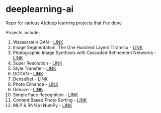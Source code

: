 # deeplearning-ai
Repo for various AI/deep learning projects that I've done

Projects include:
1. Wasserstein GAN - [LINK](https://github.com/rrwiyatn/deeplearning-ai/tree/master/wasserstein_gan)
2. Image Segmentation, The One Hundred Layers Tiramisu - [LINK](https://github.com/rrwiyatn/deeplearning-ai/tree/master/tiramisu_segmentation)
3. Photographic Image Synthesis with Cascaded Refinement Networks - [LINK](https://github.com/rrwiyatn/deeplearning-ai/tree/master/photo_image_synthesis_CRN)
4. Super Resolution - [LINK](https://github.com/rrwiyatn/deeplearning-ai/tree/master/super_resolution)
5. Style Transfer - [LINK](https://github.com/rrwiyatn/deeplearning-ai/tree/master/style_transfer)
6. DCGAN - [LINK](https://github.com/rrwiyatn/deeplearning-ai/tree/master/dcgan)
7. DenseNet - [LINK](https://github.com/rrwiyatn/deeplearning-ai/tree/master/densenet)
8. Photo Enhance - [LINK](https://github.com/rrwiyatn/deeplearning-ai/tree/master/photo_enhance)
9. Dehaze - [LINK](https://github.com/rrwiyatn/deeplearning-ai/tree/master/dehaze)
10. Simple Face Recognition - [LINK](https://github.com/rrwiyatn/deeplearning-ai/tree/master/simple_face_recognition)
11. Content Based Photo Sorting - [LINK](https://github.com/rrwiyatn/deeplearning-ai/tree/master/photo_content_sorting)
12. MLP & RNN in NumPy - [LINK](https://github.com/rrwiyatn/deeplearning-ai/tree/master/neural_network)
